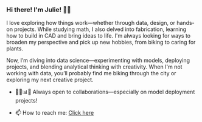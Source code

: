### Hi there! I'm Julie! 👋🤗

I love exploring how things work—whether through data, design, or hands-on projects. While studying math, I also delved into fabrication, learning how to build in CAD and bring ideas to life. I'm always looking for ways to broaden my perspective and pick up new hobbies, from biking to caring for plants.

Now, I’m diving into data science—experimenting with models, deploying projects, and blending analytical thinking with creativity. When I'm not working with data, you’ll probably find me biking through the city or exploring my next creative project.

- 🚴‍♀️📊💡 Always open to collaborations—especially on model deployment projects!

- 📫 How to reach me: [Click here](https://www.linkedin.com/in/julieleung6/)

<!--
**julieleung6/julieleung6** is a ✨ _special_ ✨ repository because its `README.md` (this file) appears on your GitHub profile.

Here are some ideas to get you started:

- 🔭 I’m currently working on ...
- 🌱 I’m currently learning ...
- 👯 I’m looking to collaborate on ...
- 🤔 I’m looking for help with ...
- 💬 Ask me about ...
- 📫 How to reach me: ...
- 😄 Pronouns: ...
- ⚡ Fun fact: ...
-->
